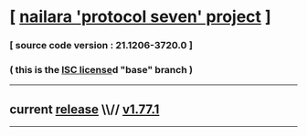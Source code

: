 
# [ [nailara 'protocol seven' project](http://nailara.network/) ]

### [ source code version : 21.1206-3720.0 ]

### ( this is the [ISC license](license)d "base" branch )
---
## current [release](https://github.com/taekiten/nailara/releases) \\\\// [v1.77.1](https://github.com/taekiten/nailara/releases/tag/v1.77.1)
---
